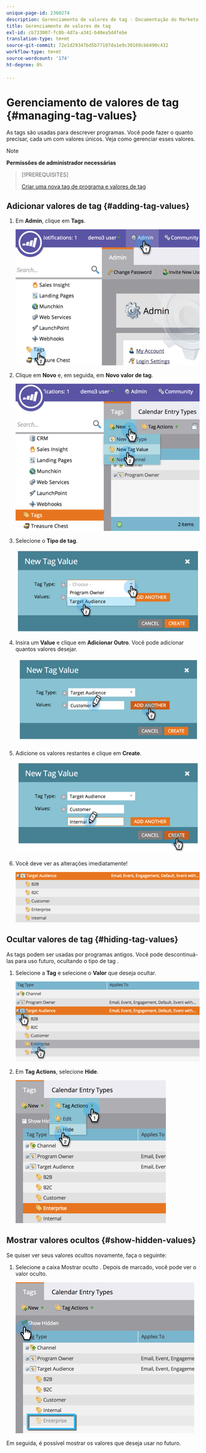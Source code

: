 ```yaml
---
unique-page-id: 2360274
description: Gerenciamento de valores de tag - Documentação do Marketo - Documentação do produto
title: Gerenciamento de valores de tag
exl-id: cb733007-fc8b-4d7a-a341-b40ea5d4febe
translation-type: tm+mt
source-git-commit: 72e1d29347bd5b77107da1e9c30169cb6490c432
workflow-type: tm+mt
source-wordcount: '174'
ht-degree: 0%

---
```


# Gerenciamento de valores de tag {#managing-tag-values}

[](/help/marketo/product-docs/core-marketo-concepts/programs/working-with-programs/understanding-tags.md) As tags são usadas para descrever programas. Você pode fazer o quanto precisar, cada um com valores únicos. Veja como gerenciar esses valores.

>[!NOTE]
>
>**Permissões de administrador necessárias**

>[!PREREQUISITES]
>
>[Criar uma nova tag de programa e valores de tag](/help/marketo/product-docs/administration/tags/create-a-new-program-tag-and-tag-values.md)

## Adicionar valores de tag {#adding-tag-values}

1. Em **Admin**, clique em **Tags**.

   ![](assets/image2014-9-24-12-3a24-3a55.png)

1. Clique em **Novo** e, em seguida, em **Novo valor de tag**.

   ![](assets/image2014-9-24-12-3a25-3a23.png)

1. Selecione o **Tipo de tag**.

   ![](assets/image2014-9-24-12-3a26-3a2.png)

1. Insira um **Value** e clique em **Adicionar Outro**. Você pode adicionar quantos valores desejar.

   ![](assets/image2014-9-24-12-3a26-3a27.png)

1. Adicione os valores restantes e clique em **Create**.

   ![](assets/image2014-9-24-12-3a26-3a55.png)

1. Você deve ver as alterações imediatamente!

   ![](assets/image2014-9-24-12-3a27-3a34.png)

## Ocultar valores de tag {#hiding-tag-values}

As tags podem ser usadas por programas antigos. Você pode descontinuá-las para uso futuro, ocultando o tipo de tag .

1. Selecione a **Tag** e selecione o **Valor** que deseja ocultar.

   ![](assets/image2014-9-24-12-3a28-3a25.png)

1. Em **Tag Actions**, selecione **Hide**.

   ![](assets/image2014-9-24-12-3a29-3a4.png)

## Mostrar valores ocultos {#show-hidden-values}

Se quiser ver seus valores ocultos novamente, faça o seguinte:

1. Selecione a caixa Mostrar oculto . Depois de marcado, você pode ver o valor oculto.

   ![](assets/image2014-9-24-12-3a29-3a58.png)

Em seguida, é possível mostrar os valores que deseja usar no futuro.
